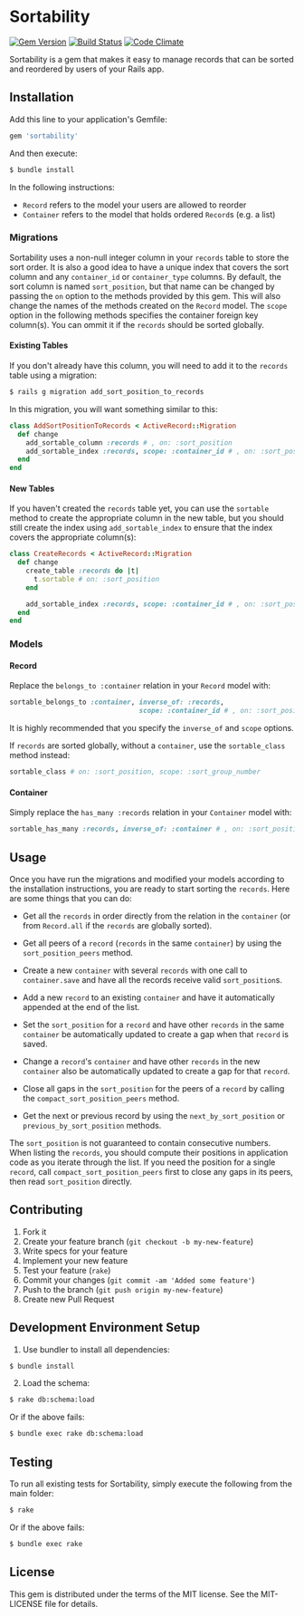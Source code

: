 # Sortability

[![Gem Version](https://badge.fury.io/rb/sortability.svg)](http://badge.fury.io/rb/sortability)
[![Build Status](https://travis-ci.org/openstax/sortability.svg?branch=master)](https://travis-ci.org/openstax/sortability)
[![Code Climate](https://codeclimate.com/github/openstax/sortability.png)](https://codeclimate.com/github/openstax/sortability)

Sortability is a gem that makes it easy to manage records
that can be sorted and reordered by users of your Rails app.

## Installation

Add this line to your application's Gemfile:

```rb
gem 'sortability'
```

And then execute:

```sh
$ bundle install
```

In the following instructions:
- `Record` refers to the model your users are allowed to reorder
- `Container` refers to the model that holds ordered `Record`s (e.g. a list)

### Migrations

Sortability uses a non-null integer column in your `records` table
to store the sort order.
It is also a good idea to have a unique index that covers the sort column
and any `container_id` or `container_type` columns.
By default, the sort column is named `sort_position`, but that name can be
changed by passing the `on` option to the methods provided by this gem.
This will also change the names of the methods created on the `Record` model.
The `scope` option in the following methods specifies the container foreign
key column(s). You can ommit it if the `records` should be sorted globally.

#### Existing Tables

If you don't already have this column, you will need to add it
to the `records` table using a migration:

```sh
$ rails g migration add_sort_position_to_records
```

In this migration, you will want something similar to this:

```rb
class AddSortPositionToRecords < ActiveRecord::Migration
  def change
    add_sortable_column :records # , on: :sort_position
    add_sortable_index :records, scope: :container_id # , on: :sort_position
  end
end
```

#### New Tables

If you haven't created the `records` table yet, you can use the `sortable`
method to create the appropriate column in the new table,
but you should still create the index using `add_sortable_index`
to ensure that the index covers the appropriate column(s):

```rb
class CreateRecords < ActiveRecord::Migration
  def change
    create_table :records do |t|
      t.sortable # on: :sort_position
    end

    add_sortable_index :records, scope: :container_id # , on: :sort_position
  end
end
```

### Models

#### Record

Replace the `belongs_to :container` relation in your `Record` model with:

```rb
sortable_belongs_to :container, inverse_of: :records,
                                scope: :container_id # , on: :sort_position
```

It is highly recommended that you specify the `inverse_of` and `scope` options.

If `records` are sorted globally, without a `container`,
use the `sortable_class` method instead:

```rb
sortable_class # on: :sort_position, scope: :sort_group_number
```

#### Container

Simply replace the `has_many :records` relation in your `Container` model with:

```rb
sortable_has_many :records, inverse_of: :container # , on: :sort_position
```

## Usage

Once you have run the migrations and modified your models according to the installation instructions, you are ready to start sorting the `records`.
Here are some things that you can do:

- Get all the `records` in order directly from the relation in the `container`
  (or from `Record.all` if the `records` are globally sorted).

- Get all peers of a `record` (`records` in the same `container`)
  by using the `sort_position_peers` method.

- Create a new `container` with several `records` with one call to
  `container.save` and have all the records receive valid `sort_position`s.

- Add a new `record` to an existing `container` and have it automatically
  appended at the end of the list.

- Set the `sort_position` for a `record` and have other `records`
  in the same `container` be automatically updated to create a gap
  when that `record` is saved.

- Change a `record`'s `container` and have other `records` in the new
  `container` also be automatically updated to create a gap for that `record`.

- Close all gaps in the `sort_position` for the peers of a `record`
  by calling the `compact_sort_position_peers` method.

- Get the next or previous record by using the `next_by_sort_position` or
  `previous_by_sort_position` methods.

The `sort_position` is not guaranteed to contain consecutive numbers.
When listing the `records`, you should compute their positions
in application code as you iterate through the list.
If you need the position for a single `record`, call
`compact_sort_position_peers` first to close any gaps
in its peers, then read `sort_position` directly.

## Contributing

1. Fork it
2. Create your feature branch (`git checkout -b my-new-feature`)
3. Write specs for your feature
4. Implement your new feature
5. Test your feature (`rake`)
6. Commit your changes (`git commit -am 'Added some feature'`)
7. Push to the branch (`git push origin my-new-feature`)
8. Create new Pull Request

## Development Environment Setup

1. Use bundler to install all dependencies:

  ```sh
  $ bundle install
  ```

2. Load the schema:

  ```sh
  $ rake db:schema:load
  ```

  Or if the above fails:

  ```sh
  $ bundle exec rake db:schema:load
  ```

## Testing

To run all existing tests for Sortability,
simply execute the following from the main folder:

```sh
$ rake
```

Or if the above fails:

```sh
$ bundle exec rake
```

## License

This gem is distributed under the terms of the MIT license.
See the MIT-LICENSE file for details.
